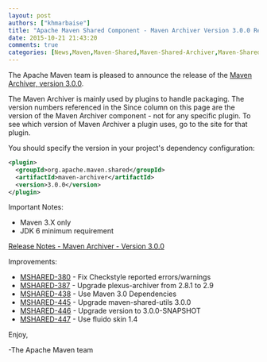 ```yaml
---
layout: post
authors: ["khmarbaise"]
title: "Apache Maven Shared Component - Maven Archiver Version 3.0.0 Released"
date: 2015-10-21 21:43:20
comments: true
categories: [News,Maven,Maven-Shared,Maven-Shared-Archiver,Maven-Shared-Release,Maven-Shared-Archiver-Release]
---
```

The Apache Maven team is pleased to announce the release of the 
[Maven Archiver, version 3.0.0](https://maven.apache.org/shared/maven-archiver/).

The Maven Archiver is mainly used by plugins to handle packaging. The version
numbers referenced in the Since column on this page are the version of the
Maven Archiver component - not for any specific plugin. To see which version of
Maven Archiver a plugin uses, go to the site for that plugin.

You should specify the version in your project's dependency configuration:

```xml
<plugin>
  <groupId>org.apache.maven.shared</groupId>
  <artifactId>maven-archiver</artifactId>
  <version>3.0.0</version>
</plugin>
```

Important Notes:

 * Maven 3.X only
 * JDK 6 minimum requirement

<!-- more -->

[Release Notes - Maven Archiver - Version 3.0.0](https://issues.apache.org/jira/secure/ReleaseNote.jspa?projectId=12317922&version=12333673)

Improvements:

 * [MSHARED-380](https://issues.apache.org/jira/browse/MSHARED-380) - Fix Checkstyle reported errors/warnings
 * [MSHARED-387](https://issues.apache.org/jira/browse/MSHARED-387) - Upgrade plexus-archiver from 2.8.1 to 2.9
 * [MSHARED-438](https://issues.apache.org/jira/browse/MSHARED-438) - Use Maven 3.0 Dependencies
 * [MSHARED-445](https://issues.apache.org/jira/browse/MSHARED-445) - Upgrade maven-shared-utils 3.0.0
 * [MSHARED-446](https://issues.apache.org/jira/browse/MSHARED-446) - Upgrade version to 3.0.0-SNAPSHOT
 * [MSHARED-447](https://issues.apache.org/jira/browse/MSHARED-447) - Use fluido skin 1.4

Enjoy,

-The Apache Maven team


